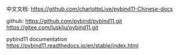 中文文档:
https://github.com/charlotteLive/pybind11-Chinese-docs

github:
https://github.com/pybind/pybind11.git
https://gitee.com/luskliu/pybind11.git

pybind11 documentation
https://pybind11.readthedocs.io/en/stable/index.html
